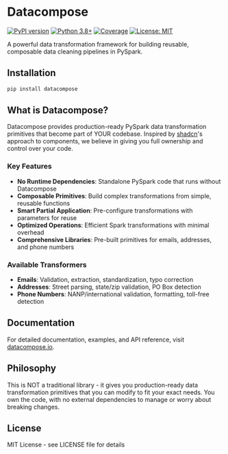 # Datacompose

[![PyPI version](https://badge.fury.io/py/datacompose.svg)](https://pypi.org/project/datacompose/)
[![Python 3.8+](https://img.shields.io/badge/python-3.8+-blue.svg)](https://www.python.org/downloads/)
[![Coverage](https://img.shields.io/badge/coverage-92%25-brightgreen.svg)](https://github.com/your-username/datacompose)
[![License: MIT](https://img.shields.io/badge/License-MIT-yellow.svg)](https://opensource.org/licenses/MIT)

A powerful data transformation framework for building reusable, composable data cleaning pipelines in PySpark.

## Installation

```bash
pip install datacompose
```

## What is Datacompose?

Datacompose provides production-ready PySpark data transformation primitives that become part of YOUR codebase. Inspired by [shadcn](https://ui.shadcn.com/)'s approach to components, we believe in giving you full ownership and control over your code.

### Key Features

- **No Runtime Dependencies**: Standalone PySpark code that runs without Datacompose
- **Composable Primitives**: Build complex transformations from simple, reusable functions
- **Smart Partial Application**: Pre-configure transformations with parameters for reuse
- **Optimized Operations**: Efficient Spark transformations with minimal overhead
- **Comprehensive Libraries**: Pre-built primitives for emails, addresses, and phone numbers

### Available Transformers

- **Emails**: Validation, extraction, standardization, typo correction
- **Addresses**: Street parsing, state/zip validation, PO Box detection  
- **Phone Numbers**: NANP/international validation, formatting, toll-free detection

## Documentation

For detailed documentation, examples, and API reference, visit [datacompose.io](https://datacompose.io).

## Philosophy

This is NOT a traditional library - it gives you production-ready data transformation primitives that you can modify to fit your exact needs. You own the code, with no external dependencies to manage or worry about breaking changes.

## License

MIT License - see LICENSE file for details